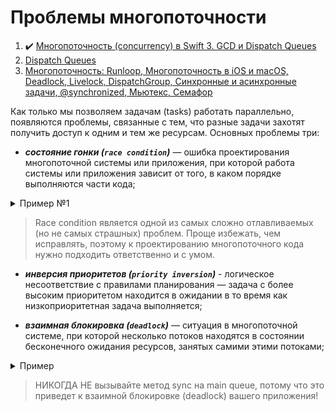 # Проблемы многопоточности

1. :heavy_check_mark: [Многопоточность (concurrency) в Swift 3. GCD и Dispatch Queues](https://habr.com/ru/post/320152/#:~:text=race%20condition)
2. [Dispatch Queues](https://developer.apple.com/library/archive/documentation/General/Conceptual/ConcurrencyProgrammingGuide/OperationQueues/OperationQueues.html#//apple_ref/doc/uid/TP40008091-CH102-SW28)
3. [Многопоточность: Runloop, Многопоточность в iOS и macOS, Deadlock, Livelock, DispatchGroup, Синхронные и асинхронные задачи, @synchronized, Мьютекс, Семафор](https://github.com/dashvlas/awesome-ios-interview/blob/master/Resources/Russian.md#%D0%A1%D0%BF%D0%BE%D1%81%D0%BE%D0%B1%D1%8B-%D0%B4%D0%BE%D1%81%D1%82%D0%B8%D0%B6%D0%B5%D0%BD%D0%B8%D1%8F-%D0%BC%D0%BD%D0%BE%D0%B3%D0%BE%D0%BF%D0%BE%D1%82%D0%BE%D1%87%D0%BD%D0%BE%D1%81%D1%82%D0%B8-%D0%B2-ios-%D0%B8-macos)

Как только мы позволяем задачам (tasks) работать параллельно, появляются проблемы, связанные с тем, что разные задачи захотят получить доступ к одним и тем же ресурсам.
Основных проблемы три:

* ***cостояние гонки (`race condition`)*** — ошибка проектирования многопоточной системы или приложения, при которой работа системы или приложения зависит от того, в каком порядке выполняются части кода;

<details><summary>Пример №1</summary>
<p> 

Пример взят [отсюда](https://habr.com/ru/post/578752/#:~:text=Race%20Condition).
  
```swift
// 1
var value: Int = 0
let serialQueue = DispatchQueue(label: "ru.popov.serial-queue")

// 2
func increment() { value += 1 }

// 3
serialQueue.async {
    // 4
    sleep(5)
    increment()
}

// 5
print(value)

// 6
value = 10

// 7
serialQueue.sync {
    increment()
}

// 8
print(value)
```
  
1. Создаем свойство value и последовательную очередь serialQueue

2. Описываем функцию инкрементирования value

3. Планируем задачу и сразу же возвращаем управление вызывающей очереди

4. Имитируем продолжительную работу усыпляя поток и тут же вызываем функцию increment

5. Выводим в консоль значение переменной value, получаем 0 и вот тут начинается самое интересное. Для полноты картины представьте, что начиная с этого пункта и до конца сниппета, код находится в другой части приложения, а зависимости (value, serialQueue) переданы через DI. То есть вы и понятия не имеете, что через 5 секунд value будет инкрементирован. Мы получаем в консоли значение 0 и для нас это своего рода source of truth.

6. Передаем в переменную value новое значение

7. На этот раз инкрементируем синхронно

8. Снова выводим значение value в консоль. Ожидаем получить 11, но получаем 12.

Попробуем визуализировать пример:

<img src="https://habrastorage.org/r/w1560/getpro/habr/upload_files/d85/a5a/bf2/d85a5abf2b488e80d925d650e446d115.png" alt="alt text" width="900" height="800">
  
Чтобы решить нашу, достаточно синхронизировать вызывающую очередь и serialQueue, тогда мы сможем гарантировать работу с актуальным значением value:
  
```swift
var value: Int = 0
let serialQueue = DispatchQueue(label: "ru.popov.serial-queue")

func increment() { value += 1 }

serialQueue.sync {
    sleep(5)
    increment()
}

print(value)

value = 10

serialQueue.sync {
    increment()
}

print(value)
```
  
И снова визуализируем:
 
<img src="https://habrastorage.org/r/w1560/getpro/habr/upload_files/d85/a5a/bf2/d85a5abf2b488e80d925d650e446d115.png" alt="alt text" width="900" height="800">
  
</p>
</details>

> Race condition является одной из самых сложно отлавливаемых (но не самых страшных) проблем. Проще избежать, чем исправлять, поэтому к проектированию многопоточного кода нужно подходить ответственно и с умом.

* ***инверсия приоритетов (`priority inversion`)*** - логическое несоответствие с правилами планирования — задача с более высоким приоритетом находится в ожидании в то время как низкоприоритетная задача выполняется;

* ***взаимная блокировка (`deadlock`)*** — ситуация в многопоточной системе, при которой несколько потоков находятся в состоянии бесконечного ожидания ресурсов, занятых самими этими потоками;
  
<details><summary>Пример</summary>
<p>  
  
```swift
let queue = DispatchQueue(label: "com.popov.app.exampleQueue")
queue.async {
    // ...
    queue.sync { // deadlock
        // ...
    }
}
```

```swift
// на главной очереди
DispatchQueue.main.sync { // deadlock
}
```

</p>
</details>

> НИКОГДА НЕ вызывайте метод sync на main queue, потому что это приведет к взаимной блокировке (deadlock) вашего приложения!
